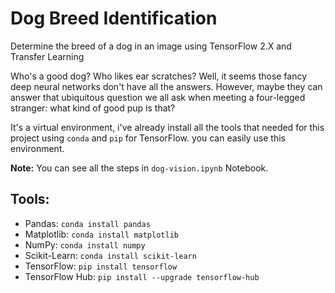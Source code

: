 # Dog Breed Identification

Determine the breed of a dog in an image using TensorFlow 2.X and Transfer Learning

Who's a good dog? Who likes ear scratches? Well, it seems those fancy deep neural networks don't have all the answers. 
However, maybe they can answer that ubiquitous question we all ask when meeting a four-legged stranger: what kind of good pup is that?

It's a virtual environment, i've already install all the tools that needed for this project using `conda` and `pip` for TensorFlow. 
you can easily use this environment.

**Note:** You can see all the steps in `dog-vision.ipynb` Notebook.

## Tools:

* Pandas: `conda install pandas`
* Matplotlib: `conda install matplotlib`
* NumPy: `conda install numpy`
* Scikit-Learn: `conda install scikit-learn`
* TensorFlow: `pip install tensorflow`
* TensorFlow Hub: `pip install --upgrade tensorflow-hub`

